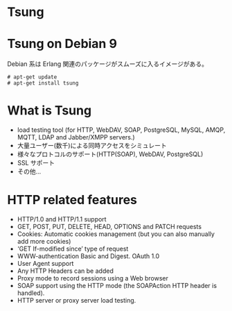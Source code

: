# Tsung

# Tsung on Debian 9

Debian 系は Erlang 関連のパッケージがスムーズに入るイメージがある。

```
# apt-get update
# apt-get install tsung
```

# What is Tsung

- load testing tool (for HTTP, WebDAV, SOAP, PostgreSQL, MySQL, AMQP, MQTT, LDAP and Jabber/XMPP servers.)
- 大量ユーザー(数千)による同時アクセスをシミュレート
- 様々なプロトコルのサポート(HTTP(SOAP), WebDAV, PostgreSQL)
- SSL サポート
- その他...

# HTTP related features

- HTTP/1.0 and HTTP/1.1 support
- GET, POST, PUT, DELETE, HEAD, OPTIONS and PATCH requests
- Cookies: Automatic cookies management (but you can also manually add more cookies)
- ‘GET If-modified since’ type of request
- WWW-authentication Basic and Digest. OAuth 1.0
- User Agent support
- Any HTTP Headers can be added
- Proxy mode to record sessions using a Web browser
- SOAP support using the HTTP mode (the SOAPAction HTTP header is handled).
- HTTP server or proxy server load testing.

